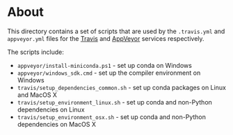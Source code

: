 About
=====

This directory contains a set of scripts that are used by the 
``.travis.yml`` and ``appveyor.yml`` files for the 
[Travis](http://travis-ci.org) and [AppVeyor](http://www.appveyor.com/) 
services respectively.

The scripts include:

* ``appveyor/install-miniconda.ps1`` - set up conda on Windows
* ``appveyor/windows_sdk.cmd`` - set up the compiler environment on Windows
* ``travis/setup_dependencies_common.sh`` - set up conda packages on Linux and MacOS X
* ``travis/setup_environment_linux.sh`` - set up conda and non-Python dependencies on Linux
* ``travis/setup_environment_osx.sh`` - set up conda and non-Python dependencies on MacOS X

